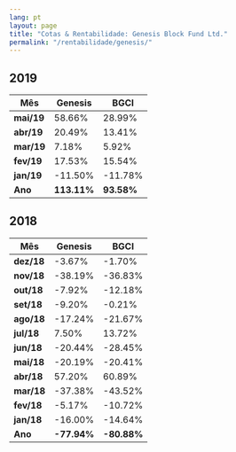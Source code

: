 ```yaml
---
lang: pt
layout: page
title: "Cotas & Rentabilidade: Genesis Block Fund Ltd."
permalink: "/rentabilidade/genesis/"
---
```


## 2019

| Mês    | Genesis | BGCI    |
|--------|---------|---------|
| **mai/19** | 58.66%   | 28.99%   |
| **abr/19** | 20.49%   | 13.41%   |
| **mar/19** | 7.18%   | 5.92%   |
| **fev/19** | 17.53%  | 15.54%  |
| **jan/19** | -11.50% | -11.78% |
| **Ano**    | **113.11%**  | **93.58%**   |

## 2018

| Mês    | Genesis | BGCI    |
|--------|---------|---------|
| **dez/18** | -3.67%  | -1.70%  |
| **nov/18** | -38.19% | -36.83% |
| **out/18** | -7.92%  | -12.18% |
| **set/18** | -9.20%  | -0.21%  |
| **ago/18** | -17.24% | -21.67% |
| **jul/18** | 7.50%   | 13.72%  |
| **jun/18** | -20.44% | -28.45% |
| **mai/18** | -20.19% | -20.41% |
| **abr/18** | 57.20%  | 60.89%  |
| **mar/18** | -37.38% | -43.52% |
| **fev/18** | -5.17%  | -10.72% |
| **jan/18** | -16.00% | -14.64% |
| **Ano**    | **-77.94%** | **-80.88%**  |
